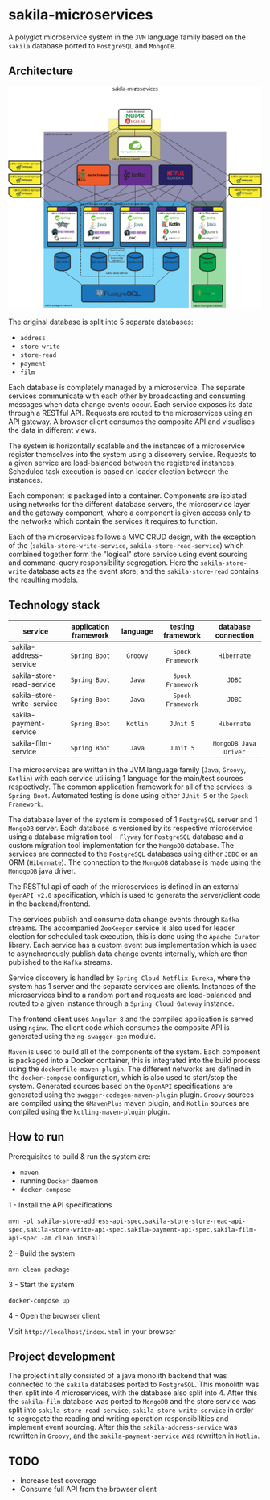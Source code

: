 # sakila-microservices

A polyglot microservice system in the `JVM` language family based on the `sakila` database 
ported to `PostgreSQL` and `MongoDB`.

## Architecture

![Architecture Diagram](sakila-microservices-architecture.svg)

The original database is split into 5 separate databases: 

 - `address`
 - `store-write`
 - `store-read`
 - `payment`
 - `film`

Each database is completely managed by a microservice. The separate services communicate 
with each other by broadcasting and consuming messages when data change events occur. Each 
service exposes its data through a RESTful API. Requests are routed to the microservices using
an API gateway. A browser client consumes the composite API and visualises the data in 
different views.

The system is horizontally scalable and the instances of a microservice register themselves 
into the system using a discovery service. Requests to a given service are load-balanced
between the registered instances. Scheduled task execution is based on leader election 
between the instances.

Each component is packaged into a container. Components are isolated using networks for the
different database servers, the microservice layer and the gateway component, where a 
component is given access only to the networks which contain the services it requires to 
function.

Each of the microservices follows a MVC CRUD design, with the exception of the
(`sakila-store-write-service`, `sakila-store-read-service`) which combined together form the
"logical" store service using event sourcing and command-query responsibility segregation.
Here the `sakila-store-write` database acts as the event store, and the `sakila-store-read`
contains the resulting models.

## Technology stack

| service                    | application framework | language | testing framework | database connection  |
| -------------------------- |:---------------------:|:--------:|:-----------------:|:--------------------:|
| sakila-address-service     | `Spring Boot`         | `Groovy` | `Spock Framework` | `Hibernate`          |
| sakila-store-read-service  | `Spring Boot`         | `Java`   | `Spock Framework` | `JDBC`               |
| sakila-store-write-service | `Spring Boot`         | `Java`   | `Spock Framework` | `JDBC`               |
| sakila-payment-service     | `Spring Boot`         | `Kotlin` | `JUnit 5`         | `Hibernate`          |
| sakila-film-service        | `Spring Boot`         | `Java`   | `JUnit 5`         | `MongoDB Java Driver`|
 

The microservices are written in the JVM language family (`Java`, `Groovy`, `Kotlin`) with each
service utilising 1 language for the main/test sources respectively. The common application
framework for all of the services is `Spring Boot`. Automated testing is done using either 
`JUnit 5` or the `Spock Framework`.

The database layer of the system is composed of 1 `PostgreSQL` server and 1 `MongoDB` server.
Each database is versioned by its respective microservice using a database migration tool -
`Flyway` for `PostgreSQL` database and a custom migration tool implementation for the
`MongoDB` database. The services are connected to the `PostgreSQL` databases using either `JDBC`
or an ORM (`Hibernate`). The connection to the `MongoDB` database is made using the `MondgoDB`
java driver.

The RESTful api of each of the microservices is defined in an external `OpenAPI v2.0`
specification, which is used to generate the server/client code in the backend/frontend.

The services publish and consume data change events through `Kafka` streams. The accompanied 
`ZooKeeper` service is also used for leader election for scheduled task execution, this is done
using the `Apache Curator` library. Each service has a custom event bus implementation which is
used to asynchronously publish data change events internally, which are then published to the 
`Kafka` streams.

Service discovery is handled by `Spring Cloud Netflix Eureka`, where the system has 1 server 
and the separate services are clients. Instances of the microservices bind to a random port and
requests are load-balanced and routed to a given instance
through a `Spring Cloud Gateway` instance.

The frontend client uses `Angular 8` and the compiled application is served using `nginx`.
The client code which consumes the composite API is generated using the `ng-swagger-gen`
module.

`Maven` is used to build all of the components of the system. Each component is packaged into a 
Docker container, this is integrated into the build process using the `dockerfile-maven-plugin`.
The different networks are defined in the `docker-compose` configuration, which is also used
to start/stop the system.
Generated sources based on the `OpenAPI` specifications are generated using the 
`swagger-codegen-maven-plugin` plugin. `Groovy` sources are compiled using the `GMavenPlus`
maven plugin, and `Kotlin` sources are compiled using the `kotling-maven-plugin` plugin.

## How to run

Prerequisites to build & run the system are: 
 - `maven`
 - running `Docker` daemon
 - `docker-compose`
 

1 - Install the API specifications

`mvn -pl sakila-store-address-api-spec,sakila-store-store-read-api-spec,sakila-store-write-api-spec,sakila-payment-api-spec,sakila-film-api-spec -am clean install`

2 - Build the system

`mvn clean package`

3 - Start the system

`docker-compose up`

4 - Open the browser client

Visit `http://localhost/index.html` in your browser


## Project development

The project initially consisted of a java monolith backend that was connected to the `sakila` 
databases ported to `PostgreSQL`. This monolith was then split into 4 microservices, with the
database also split into 4. After this the `sakila-film` database was ported to `MongoDB` and
the store service was split into `sakila-store-read-service`, `sakila-store-write-service` 
in order to segregate the reading and writing operation responsibilities and implement
event sourcing. After this the `sakila-address-service` was rewritten in `Groovy`, and the
`sakila-payment-service` was rewritten in `Kotlin`.

## TODO

 - Increase test coverage
 - Consume full API from the browser client
